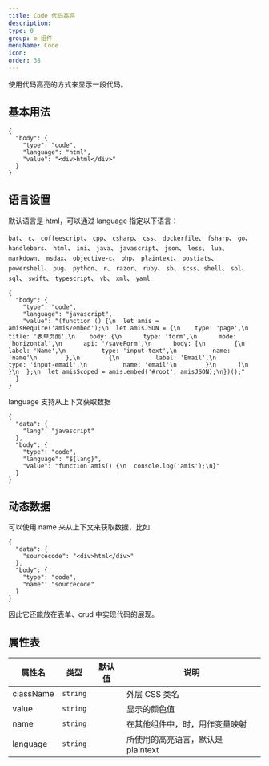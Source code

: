 ```yaml
---
title: Code 代码高亮
description:
type: 0
group: ⚙ 组件
menuName: Code
icon:
order: 38
---
```


使用代码高亮的方式来显示一段代码。

## 基本用法

```schema
{
  "body": {
    "type": "code",
    "language": "html",
    "value": "<div>html</div>"
  }
}
```

## 语言设置

默认语言是 html，可以通过 language 指定以下语言：

`bat`、 `c`、 `coffeescript`、 `cpp`、 `csharp`、 `css`、 `dockerfile`、 `fsharp`、 `go`、 `handlebars`、 `html`、 `ini`、 `java`、 `javascript`、 `json`、 `less`、 `lua`、 `markdown`、 `msdax`、 `objective-c`、 `php`、 `plaintext`、 `postiats`、 `powershell`、 `pug`、 `python`、 `r`、 `razor`、 `ruby`、 `sb`、 `scss`、`shell`、 `sol`、 `sql`、 `swift`、 `typescript`、 `vb`、 `xml`、 `yaml`

```schema
{
  "body": {
    "type": "code",
    "language": "javascript",
    "value": "(function () {\n  let amis = amisRequire('amis/embed');\n  let amisJSON = {\n    type: 'page',\n    title: '表单页面',\n    body: {\n      type: 'form',\n      mode: 'horizontal',\n      api: '/saveForm',\n      body: [\n        {\n          label: 'Name',\n          type: 'input-text',\n          name: 'name'\n        },\n        {\n          label: 'Email',\n          type: 'input-email',\n          name: 'email'\n        }\n      ]\n    }\n  };\n  let amisScoped = amis.embed('#root', amisJSON);\n})();"
  }
}
```

language 支持从上下文获取数据

```schema
{
  "data": {
    "lang": "javascript"
  },
  "body": {
    "type": "code",
    "language": "${lang}",
    "value": "function amis() {\n  console.log('amis');\n}"
  }
}
```

## 动态数据

可以使用 name 来从上下文来获取数据，比如

```schema
{
  "data": {
    "sourcecode": "<div>html</div>"
  },
  "body": {
    "type": "code",
    "name": "sourcecode"
  }
}
```

因此它还能放在表单、crud 中实现代码的展现。

## 属性表

| 属性名    | 类型     | 默认值 | 说明                               |
| --------- | -------- | ------ | ---------------------------------- |
| className | `string` |        | 外层 CSS 类名                      |
| value     | `string` |        | 显示的颜色值                       |
| name      | `string` |        | 在其他组件中，时，用作变量映射     |
| language  | `string` |        | 所使用的高亮语言，默认是 plaintext |
